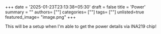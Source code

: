 +++
date = '2025-01-23T23:13:38+05:30'
draft = false
title = 'Power'
summary = ""
authors= [""]
categories= [""]
tags= [""]
unlisted=true
featured_image= "image.png"
+++

This will be a setup when I'm able to get the power details via INA219 chip!

